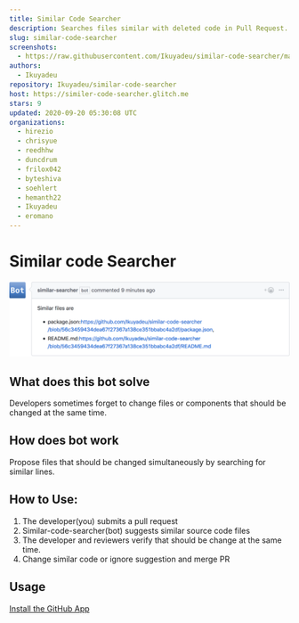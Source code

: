 ```yaml
---
title: Similar Code Searcher
description: Searches files similar with deleted code in Pull Request.
slug: similar-code-searcher
screenshots:
  - https://raw.githubusercontent.com/Ikuyadeu/similar-code-searcher/master/images/ScreenShot.png
authors:
  - Ikuyadeu
repository: Ikuyadeu/similar-code-searcher
host: https://similer-code-searcher.glitch.me
stars: 9
updated: 2020-09-20 05:30:08 UTC
organizations:
  - hirezio
  - chrisyue
  - reedhhw
  - duncdrum
  - frilox042
  - byteshiva
  - soehlert
  - hemanth22
  - Ikuyadeu
  - eromano
---
```


# Similar code Searcher

![screeenshot](https://github.com/Ikuyadeu/similar-code-searcher/raw/master/images/Screenshot.png)

## What does this bot solve

Developers sometimes forget to change files or components that should be changed at the same time.

## How does bot work

Propose files that should be changed simultaneously by searching for similar lines.

## How to Use:

1. The developer(you) submits a pull request
2. Similar-code-searcher(bot) suggests similar source code files
3. The developer and reviewers verify that should be change at the same time.
4. Change similar code or ignore suggestion and merge PR

## Usage

[Install the GitHub App](https://github.com/apps/similar-code-searcher)
